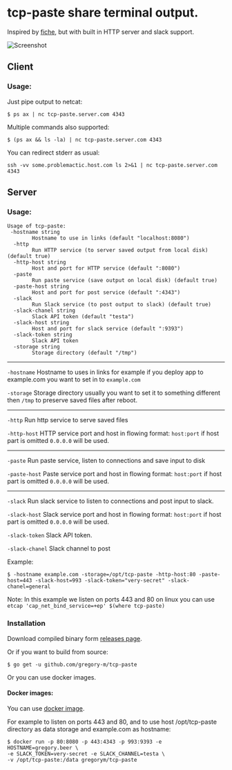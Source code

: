 # tcp-paste share terminal output.

Inspired by [fiche](https://github.com/solusipse/fiche), but with built in HTTP server and slack support.

![Screenshot](https://i.imgur.com/gVMPnTY.gif "Logo Title Text 1")


## Client
### Usage:
Just pipe output to netcat:

```
$ ps ax | nc tcp-paste.server.com 4343
```

Multiple commands also supported:

```
$ (ps ax && ls -la) | nc tcp-paste.server.com 4343
```

You can redirect stderr as usual:

```
ssh -vv some.problemactic.host.com ls 2>&1 | nc tcp-paste.server.com 4343
```

## Server
### Usage:
```
Usage of tcp-paste:
 -hostname string
    	Hostname to use in links (default "localhost:8080")
  -http
    	Run HTTP service (to server saved output from local disk) (default true)
  -http-host string
    	Host and port for HTTP service (default ":8080")
  -paste
    	Run paste service (save output on local disk) (default true)
  -paste-host string
    	Host and port for post service (default ":4343")
  -slack
    	Run Slack service (to post output to slack) (default true)
  -slack-chanel string
    	Slack API token (default "testa")
  -slack-host string
    	Host and port for slack service (default ":9393")
  -slack-token string
    	Slack API token
  -storage string
    	Storage directory (default "/tmp")
```

---
``-hostname`` Hostname to uses in links for example if you deploy app to example.com you want to set in to ``example.com``

``-storage`` Storage directory usually you want to set it to something different then ``/tmp`` to preserve saved files after reboot.

---

``-http`` Run http service to serve saved files

``-http-host`` HTTP service port and host in flowing format: ``host:port`` if host part is omitted ``0.0.0.0`` will be used.

---
``-paste`` Run paste service, listen to connections and save input to disk

``-paste-host`` Paste service port and host in flowing format: ``host:port`` if host part is omitted ``0.0.0.0`` will be used.

---
``-slack`` Run slack service to listen to connections and post input to slack.

``-slack-host`` Slack service port and host in flowing format: ``host:port`` if host part is omitted ``0.0.0.0`` will be used.

``-slack-token`` Slack API token.

``-slack-chanel`` Slack channel to post




Example:

```
$ -hostname example.com -storage=/opt/tcp-paste -http-host:80 -paste-host=443 -slack-host=993 -slack-token="very-secret" -slack-chanel=general
```
Note: In this example we listen on ports 443 and 80 on linux you can use ``etcap 'cap_net_bind_service=+ep' $(where tcp-paste)``

### Installation
Download compiled binary form [releases page](http://github.com/gregory-m/tcp-paste/releases).

Or if you want to build from source:

```
$ go get -u github.com/gregory-m/tcp-paste
```

Or you can use docker images.

#### Docker images:
You can use [docker image](https://hub.docker.com/r/gregorym/tcp-paste/).



For example to listen on ports 443 and 80, and to use host /opt/tcp-paste directory as data storage and example.com as hostname:

```
$ docker run -p 80:8080 -p 443:4343 -p 993:9393 -e HOSTNAME=gregory.beer \
-e SLACK_TOKEN=very-secret -e SLACK_CHANNEL=testa \
-v /opt/tcp-paste:/data gregorym/tcp-paste
```
